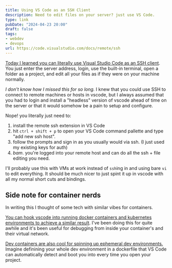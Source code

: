 ```yaml
---
title: Using VS Code as an SSH Client
description: Need to edit files on your server? just use VS Code.
type: link
pubDate: "2024-04-23 20:00"
draft: false
tags:
- webdev
- devops
url: https://code.visualstudio.com/docs/remote/ssh
---
```


[Today I learned you can literally use Visual Studio Code as an SSH client](https://code.visualstudio.com/docs/remote/ssh). You just enter the server address, login, use the built-in terminal, open a folder as a project, and edit all your files as if they were on your machine normally.

*I don't know how I missed this for so long.* I knew that you could use SSH to connect to remote machines or hosts in vscode, but I always assumed that you had to login and install a "headless" version of vscode ahead of time on the server or that it would somehow be a pain to setup and configure.

Nope! you literally just need to: 

1. install the remote ssh extension in VS Code
2. hit `ctrl + shift + p` to open your VS Code command pallette and type "add new ssh host". 
3. follow the prompts and sign in as you usually would via ssh. (I just used my existing keys for auth)
4. *bam*. you're logged into your remote host and can do all the ssh + file editing you need.

I'll probably use this with VMs at work instead of `ssh`ing in and using bare `vi` to edit everything. It should be much nicer to just spint it up in vscode with all my normal short cuts and bindings.  

## Side note for container nerds

In writing this I thought of some tech with similar vibes for containers.

[You can hook vscode into running docker containers and kubernetes environments to achieve a similar result](https://code.visualstudio.com/docs/devcontainers/attach-container#:~:text=To%20attach%20to%20a%20Docker,you%20want%20to%20connect%20to.). I've been doing this for quite awhile and it's been useful for debugging from inside your container's and their virtual network.

[Dev containers are also cool for spinning up ephemeral dev environments.](https://code.visualstudio.com/docs/devcontainers/create-dev-container) Imagine definining your whole dev environment in a dockerfile that VS Code can automatically detect and boot you into every time you open your project.